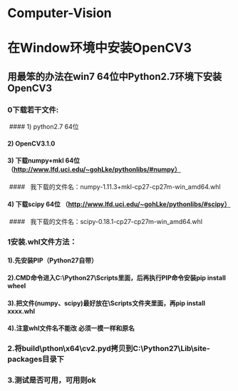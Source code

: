 # Computer-Vision

# 在Window环境中安装OpenCV3
## 用最笨的办法在win7 64位中Python2.7环境下安装OpenCV3

### 0下载若干文件:
  #### 1)	python2.7 64位
  #### 2)	OpenCV3.1.0
  #### 3)	下载numpy+mkl 64位 （http://www.lfd.uci.edu/~gohLke/pythonlibs/#numpy）
  ####    我下载的文件名：numpy-1.11.3+mkl-cp27-cp27m-win_amd64.whl
  #### 4)	下载scipy 64位 （http://www.lfd.uci.edu/~gohLke/pythonlibs/#scipy）
  ####    我下载的文件名：scipy-0.18.1-cp27-cp27m-win_amd64.whl

### 1安装.whl文件方法：
  
  #### 1).先安装PIP（Python27自带）
  #### 2).CMD命令进入C:\Python27\Scripts里面，后再执行PIP命令安装pip install wheel
  #### 3).把文件(numpy、scipy)最好放在\Scripts文件夹里面，再pip install xxxx.whl 
  #### 4).注意whl文件名不能改 必须一模一样和原名


### 2.将build\pthon\x64\cv2.pyd拷贝到C:\Python27\Lib\site-packages目录下


### 3.测试是否可用，可用则ok
